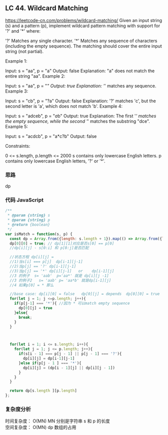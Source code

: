 ## LC 44. Wildcard Matching

https://leetcode-cn.com/problems/wildcard-matching/
Given an input string (s) and a pattern (p), implement wildcard pattern matching with support for '?' and '\*' where:

'?' Matches any single character.
'\*' Matches any sequence of characters (including the empty sequence).
The matching should cover the entire input string (not partial).

Example 1:

Input: s = "aa", p = "a"
Output: false
Explanation: "a" does not match the entire string "aa".
Example 2:

Input: s = "aa", p = "_"
Output: true
Explanation: '_' matches any sequence.
Example 3:

Input: s = "cb", p = "?a"
Output: false
Explanation: '?' matches 'c', but the second letter is 'a', which does not match 'b'.
Example 4:

Input: s = "adceb", p = "*a*b"
Output: true
Explanation: The first '_' matches the empty sequence, while the second '_' matches the substring "dce".
Example 5:

Input: s = "acdcb", p = "a\*c?b"
Output: false

Constraints:

0 <= s.length, p.length <= 2000
s contains only lowercase English letters.
p contains only lowercase English letters, '?' or '\*'.

### 思路

dp

### 代码 JavaScript

```JavaScript
/**
 * @param {string} s
 * @param {string} p
 * @return {boolean}
 */
var isMatch = function(s, p) {
  const dp = Array.from({length: s.length + 1}).map(() => Array.from({length: p.length + 1}).fill(false))
  dp[0][0] = true; // dp[1][1]对应是否s[0] == p[0]
  //dp[i][j] - s[0:i] 和 p[0:j]是否匹配

  //状态方程 dp[i][j] =
  //1)当s[i] === p[j]  dp[i-1][j-1]
  //2)当p[j] == '?' dp[i-1][j-1]
  //3)当p[j] == '*' dp[i][j-1]   or    dp[i-1][j]
  //3 的例子  s= 'aab'  p='aa*' 就是 dp[i][j -1]
  //3 的例子2   s= 'aab' p= 'aa*b' 就是dp[i-1][j]
  //4 如果p[0] = * 那么

  //base case: dp[i][0] = false   dp[0][j] = depends  dp[0][0] = true
  for(let j = 1; j <=p.length; j++){
    if(p[j-1] === '*'){ //因为 * 可以match empty sequence
      dp[0][j] = true
    }else{
      break;
    }
  }



  for(let i = 1; i <= s.length; i++){
    for(let j = 1; j <= p.length; j++){
      if(s[i - 1] === p[j - 1] || p[j - 1] === '?'){
        dp[i][j] = dp[i-1][j-1]
      }else if(p[j - 1 ] === '*'){
        dp[i][j] = (dp[i - 1][j] || dp[i][j - 1])
      }
    }
  }

  return dp[s.length ][p.length]
};

```

### 复杂度分析

时间复杂度： O(MN) MN 分别是字符串 s 和 p 的长度 </br>
空间复杂度： O(MN) dp 数组的占用

